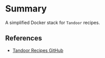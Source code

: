 # Summary
A simplified Docker stack for `Tandoor` recipes.

## References
- [Tandoor Recipes GitHub](https://github.com/TandoorRecipes/)
